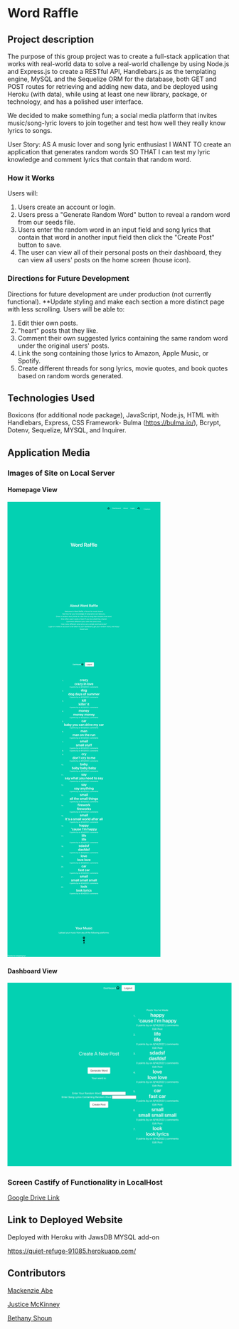 # Word Raffle

## Project description
The purpose of this group project was to create a full-stack application that works with real-world data to solve a real-world challenge by using Node.js and Express.js to create a RESTful API, Handlebars.js as the templating engine, MySQL and the Sequelize ORM for the database, both GET and POST routes for retrieving and adding new data, and be deployed using Heroku (with data), while using at least one new library, package, or technology, and has a polished user interface.

We decided to make something fun; a social media platform that invites music/song-lyric lovers to join together and test how well they really know lyrics to songs. 

User Story: AS A music lover and song lyric enthusiast I WANT TO create an application that generates random words SO THAT I can test my lyric knowledge and comment lyrics that contain that random word.

### How it Works
Users will:
1. Users create an account or login.
2. Users press a "Generate Random Word" button to reveal a random word from our seeds file.
3. Users enter the random word in an input field and song lyrics that contain that word in another input field then click the "Create Post" button to save. 
4. The user can view all of their personal posts on their dashboard, they can view all users' posts on the home screen (house icon).

### Directions for Future Development
Directions for future development are under production (not currently functional). 
**Update styling and make each section a more distinct page with less scrolling.
Users will be able to:
1. Edit thier own posts.
2. "heart" posts that they like.
3. Comment their own suggested lyrics containing the same random word under the original users' posts.
4. Link the song containing those lyrics to Amazon, Apple Music, or Spotify. 
5. Create different threads for song lyrics, movie quotes, and book quotes based on random words generated.

## Technologies Used 
Boxicons (for additional node package), JavaScript, Node.js, HTML with Handlebars, Express, CSS Framework- Bulma (https://bulma.io/), Bcrypt, Dotenv, Sequelize, MYSQL, and Inquirer.

## Application Media
### Images of Site on Local Server
#### Homepage View
![Homepage View](/public/images/W_F_Homepage.png)
#### Dashboard View
![Part of Dashboard View](/public/images/W_R_dashboardview.png)

### Screen Castify of Functionality in LocalHost
[Google Drive Link](https://drive.google.com/file/d/1engx9NoJEeR1XUYAuJxvRwHYrql2dk5I/view)

## Link to Deployed Website
Deployed with Heroku with JawsDB MYSQL add-on

https://quiet-refuge-91085.herokuapp.com/

## Contributors
[Mackenzie Abe](https://github.com/mackenzieabe "Mackenzie's GitHub Repository")

[Justice McKinney](https://github.com/justmck22 "Justice's GitHub Repository")

[Bethany Shoun](https://github.com/bethanyshoun "Bethany's GitHub Repository")